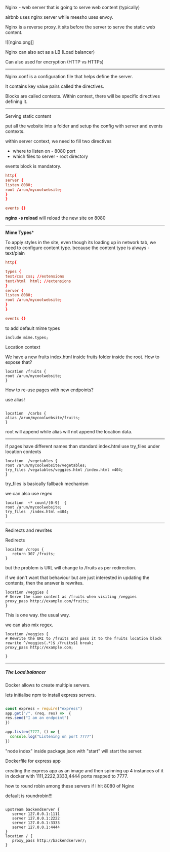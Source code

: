 
Nginx - web server that is going to serve web content (typically)


airbnb uses nginx server while meesho uses envoy.


Nginx is a reverse proxy.
it sits before the server to serve the static web content.

 ![[nginx.png]]

Nginx can also act as a LB (Load balancer)


Can also used for encryption (HTTP vs HTTPs)


---
Nginx.conf is a configuration file that helps define the server. 

It contains key value pairs called the directives. 

 Blocks are called contexts. Within context, there will be specific directives defining it.


---
Serving static content

put all the website into a folder and setup the config with server and events contexts. 

within server context, we need to fill two directives
- where to listen on - 8080 port
- which files to server - root directory


events block is mandatory.
```nginx.conf
http{
server {
listen 8080;
root /arun/mycoolwebsite;
}
}

events {}
```


**nginx -s reload**
will reload the new site on 8080

---

**Mime Types***

To apply styles in the site, even though its loading up in network tab, we need to configure content type. 
because the content type is always - text/plain



```nginx.conf
http{

types {
text/css css; //extensions
text/html  html; //extensions
}
server {
listen 8080;
root /arun/mycoolwebsite;
}
}

events {}
```

to add default mime types 

`include mime.types;`


Location context 

We have a new fruits index.html inside fruits folder inside the root. How to expose that?

```
location /fruits {
root /arun/mycoolwebsite;
}

```


How to re-use pages with new endpoints?

use alias!

```

location  /carbs {
alias /arun/mycoolwebsite/fruits;
}
```


root will append while alias will not append the location data. 

----

if pages have different names than standard index.html use try_files under location contexts
```
location  /vegetables {
root /arun/mycoolwebsite/vegetables;
try_files /vegatables/veggies.html /index.html =404; 
}
```

try_files is basically fallback mechanism

we can also use regex

```
location  ~* count/[0-9]  {
root /arun/mycoolwebsite;
try_files  /index.html =404; 
}
```


----
  Redirects and rewrites


Redirects 

```
locaiton /crops {
   return 307 /fruits;
}
```

but the problem is URL will change to /fruits as per redirection.


if we don't want that behaviour but are just interested in updating the contents, then the answer is rewrites. 

```
location /veggies { 
# Serve the same content as /fruits when visiting /veggies 
proxy_pass http://example.com/fruits; 
}
```

This is one way. the usual way. 

we can also mix regex. 

```
location /veggies { 
# Rewrite the URI to /fruits and pass it to the fruits location block rewrite ^/veggies(.*)$ /fruits$1 break; 
proxy_pass http://example.com; 

}
```


----

##### The Load balancer

Docker allows to create multiple servers. 

lets initialise npm to install express servers. 

```index.js

const express = require("express")
app.get("/", (req, res) =>  {
res.send("I am an endpoint")
})

app.listen(7777, () => {
  console.log("Listening on port 7777")
})
```

"node index" inside package.json with "start" will start the server.


Dockerfile for express app 


creating the express app as an image 
and then spinning up 4 instances of it in docker with 1111,2222,3333,4444 ports mapped to 7777.

how to round robin among these servers if I hit 8080 of Nginx


default is roundrobin!!!

```

upstream backendserver {
   server 127.0.0.1:1111
   server 127.0.0.1:2222
   server 127.0.0.1:3333
   server 127.0.0.1:4444
}
location / {
   proxy_pass http://backendserver/;
}
```


